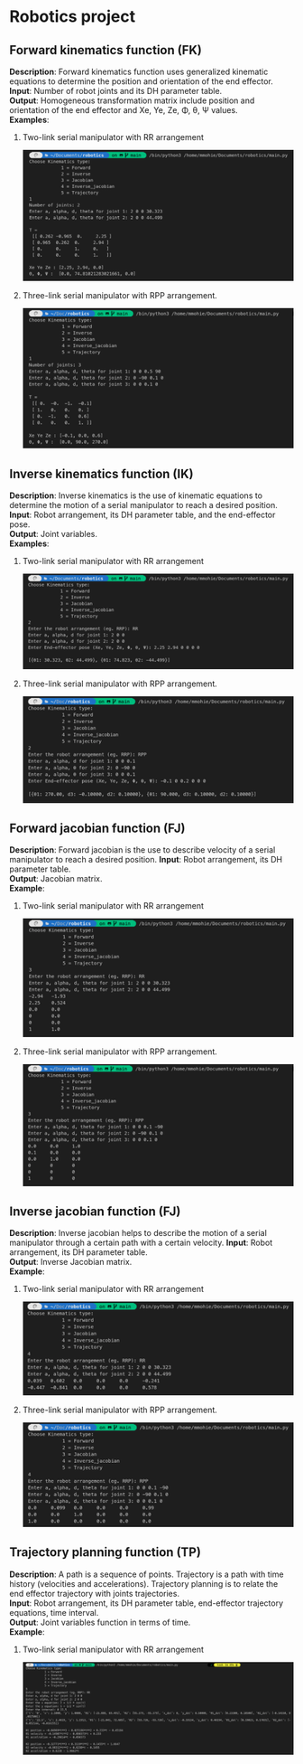 # Robotics project

## Forward kinematics function (FK)

**Description**: Forward kinematics function uses generalized kinematic equations to determine the position and orientation of the end effector.  
**Input**: Number of robot joints and its DH parameter table.  
**Output**: Homogeneous transformation matrix include position and orientation of the end effector and Xe, Ye, Ze, Φ, θ, Ψ values.  
**Examples**:

1. Two-link serial manipulator with RR arrangement

   ![rrFK](images/rrFK.png)

2. Three-link serial manipulator with RPP arrangement.

   ![rppFK](images/rppFK.png)

## Inverse kinematics function (IK)

**Description**: Inverse kinematics is the use of kinematic equations to determine the motion of a serial manipulator to reach a desired position.  
**Input**: Robot arrangement, its DH parameter table, and the end-effector pose.  
**Output**: Joint variables.  
**Examples**:

1. Two-link serial manipulator with RR arrangement

   ![rrIK](images/rrIK.png)

2. Three-link serial manipulator with RPP arrangement.

   ![rppIK](images/rppIK.png)

## Forward jacobian function (FJ)

**Description**: Forward jacobian is the use to describe velocity of a serial manipulator to reach a desired position.
**Input**: Robot arrangement, its DH parameter table.  
**Output**: Jacobian matrix.  
**Example**:

1. Two-link serial manipulator with RR arrangement

   ![rrFJ](images/rrFJ.png)

2. Three-link serial manipulator with RPP arrangement.

   ![rppFJ](images/rppFJ.png)

## Inverse jacobian function (FJ)

**Description**: Inverse jacobian helps to describe the motion of a serial manipulator through a certain path with a certain velocity.
**Input**: Robot arrangement, its DH parameter table.  
**Output**: Inverse Jacobian matrix.  
**Example**:

1. Two-link serial manipulator with RR arrangement

   ![rrIJ](images/rrIJ.png)

2. Three-link serial manipulator with RPP arrangement.

   ![rppIJ](images/rppIJ.png)

## Trajectory planning function (TP)

**Description**: A path is a sequence of points. Trajectory is a path with time history (velocities and accelerations). Trajectory planning is to relate the end effector trajectory with joints trajectories.  
**Input**: Robot arrangement, its DH parameter table, end-effector trajectory equations, time interval.  
**Output**: Joint variables function in terms of time.  
**Example**:

1. Two-link serial manipulator with RR arrangement

   ![rrTP](images/rrTP.png)
